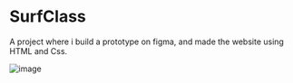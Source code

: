 # SurfClass
 
A project where i build a prototype on figma, and made the website using HTML and Css.

![image](https://user-images.githubusercontent.com/78247893/188964884-40e2a658-c4a9-447a-9838-33c4d2b2a817.png)
